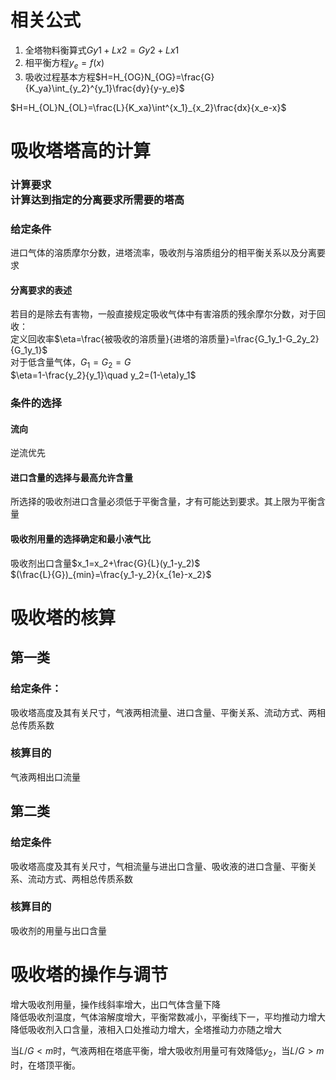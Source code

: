 # 相关公式
1. 全塔物料衡算式$Gy 
1
​
 +Lx 
2
​
 =Gy 
2
​
 +Lx 
1
​$
2. 相平衡方程$y_e=f(x)$
3. 吸收过程基本方程$H=H_{OG}N_{OG}=\frac{G}{K_ya}\int_{y_2}^{y_1}\frac{dy}{y-y_e}$

$H=H_{OL}N_{OL}=\frac{L}{K_xa}\int^{x_1}_{x_2}\frac{dx}{x_e-x}$
# 吸收塔塔高的计算
### 计算要求<br />	计算达到指定的分离要求所需要的塔高
### 给定条件
进口气体的溶质摩尔分数，进塔流率，吸收剂与溶质组分的相平衡关系以及分离要求
#### 分离要求的表述
若目的是除去有害物，一般直接规定吸收气体中有害溶质的残余摩尔分数，对于回收：<br />定义回收率$\eta=\frac{被吸收的溶质量}{进塔的溶质量}=\frac{G_1y_1-G_2y_2}{G_1y_1}$<br />对于低含量气体，$G_1=G_2=G$<br />$\eta=1-\frac{y_2}{y_1}\quad y_2=(1-\eta)y_1$
### 条件的选择
#### 流向
逆流优先
#### 进口含量的选择与最高允许含量
所选择的吸收剂进口含量必须低于平衡含量，才有可能达到要求。其上限为平衡含量
#### 吸收剂用量的选择确定和最小液气比
吸收剂出口含量$x_1=x_2+\frac{G}{L}(y_1-y_2)$<br />$(\frac{L}{G})_{min}=\frac{y_1-y_2}{x_{1e}-x_2}$
# 吸收塔的核算
## 第一类
### 给定条件：
吸收塔高度及其有关尺寸，气液两相流量、进口含量、平衡关系、流动方式、两相总传质系数
### 核算目的
气液两相出口流量
## 第二类
### 给定条件
吸收塔高度及其有关尺寸，气相流量与进出口含量、吸收液的进口含量、平衡关系、流动方式、两相总传质系数
### 核算目的
吸收剂的用量与出口含量
# 吸收塔的操作与调节
增大吸收剂用量，操作线斜率增大，出口气体含量下降<br />降低吸收剂温度，气体溶解度增大，平衡常数减小，平衡线下一，平均推动力增大<br />降低吸收剂入口含量，液相入口处推动力增大，全塔推动力亦随之增大

当$L/G<m$时，气液两相在塔底平衡，增大吸收剂用量可有效降低$y_2$，当$L/G>m$时，在塔顶平衡。
